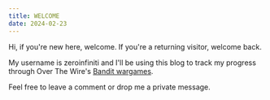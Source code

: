 ```yaml
---
title: WELCOME
date: 2024-02-23
---
```


Hi, if you're new here, welcome. If you're a returning visitor, welcome back.

My username is zeroinfiniti and I'll be using this blog to track my progress through Over The Wire's [Bandit wargames](https://overthewire.org/wargames/bandit/). 

Feel free to leave a comment or drop me a private message.
